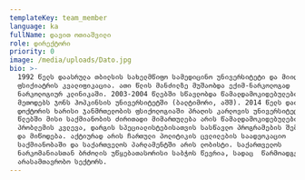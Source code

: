 ```yaml
---
templateKey: team_member
language: ka
fullName: დავით ოთიაშვილი
role: დირექტორი
priority: 0
image: /media/uploads/Dato.jpg
bio: >-
  1992 წელს დაასრულა თბილსის სახელმწიფო სამედიცინო უნივერსიტეტი და მიიღო
  ფსიქიატრის კვალიფიკაცია. ათი წლის მანძილზე მუშაობდა ექიმ-ნარკოლოგად
  ნარკოლოგიურ კლინიკაში. 2003-2004 წლებში სწავლობდა წამალდამოკიდებულების კვლევის
  მეთოდებს ჯონს ჰოპკინსის უნივერსიტეტში (ბალტიმორი, აშშ). 2014 წელს დაიცვა
  დოქტორის ხარისი ჯანმრთელობის ფსიქოლოგიაში პრაღის კარლოვის უნივერსიტეტში. ბოლო
  წლებში მისი საქმიანობის ძირითადი მიმართულება არის წამალდამოკიდებულების
  პრობლემის კვლევა, დარგის სპეციალისტებისათვის სასწავლო პროგრამების შემუშავება
  და მიწოდება. აქტიურად არის ჩართული პოლიტიკის ცვლილების საადვოკაციო
  საქმიანობაში და საქართველოს პარლამენტში არის ლობისტი. საქართველოს
  ნარკომანიასთან ბრძოლის უწყებათასორისი საბჭოს წევრია, სადაც  წარმოადგენს
  არასამთავრობო სექტორს.
---
```


